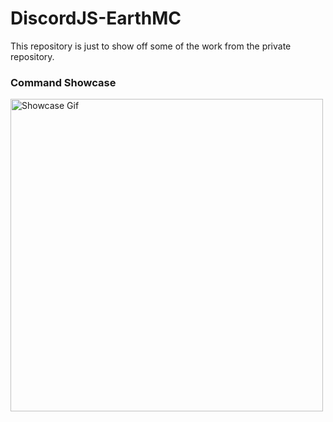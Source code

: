 # DiscordJS-EarthMC
This repository is just to show off some of the work from the private repository.
### Command Showcase
<img src="https://github.com/lucas-ohlin/DiscordJS-EarthMC/blob/master/CommandShowcase2.gif" alt="Showcase Gif" title="Inventory Showcase Gif" width="500"/>
